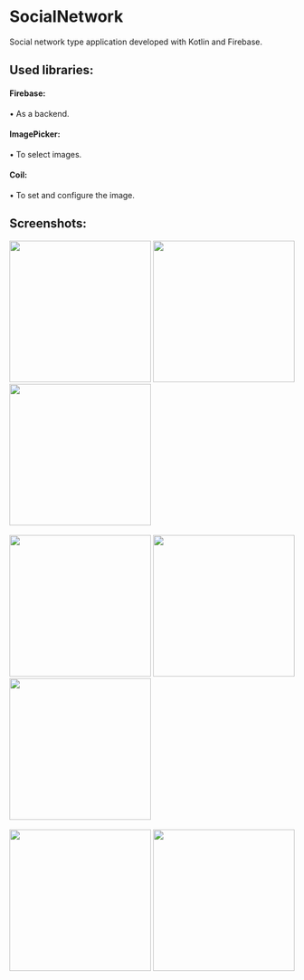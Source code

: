 # SocialNetwork
Social network type application developed with Kotlin and Firebase.

<h2>Used libraries:</h2>

<h4>Firebase:</h4>
• As a backend.
<br>
<h4>ImagePicker:</h4>
• To select images.
<br>
<h4>Coil:</h4>
• To set and configure the image.

<h2>Screenshots:</h2>

<div class="row">
      <img src="https://media-exp1.licdn.com/dms/image/C4E22AQHJxqP3CZ_dbg/feedshare-shrink_800/0/1651855698369?e=1654732800&v=beta&t=qN8Xg-QDunc1KUHULzcpytIl7XP-E7vxAu4DpSRw_9k" width="250">
      <img src="https://media-exp1.licdn.com/dms/image/C4E22AQFfM8HnK1QuhA/feedshare-shrink_800/0/1651855698442?e=1654732800&v=beta&t=egDd_JtwmgoLn5_spjaJudeXWKytITKu9h7wsfSepfM" width="250">
      <img src="https://media-exp1.licdn.com/dms/image/C4E22AQGxY-UQjrzJ7g/feedshare-shrink_800/0/1651855698950?e=1654732800&v=beta&t=LT9m2k7aqXvYEKhCwJcyYbiqiPIHV3KzNsfL0Y4POjs" width="250">
</div>

<br>

<div class="row">
      <img src="https://media-exp1.licdn.com/dms/image/C4E22AQFK2IfWHVq_tw/feedshare-shrink_800/0/1651855699205?e=1654732800&v=beta&t=zVsVNmm9UrwypOV5Lm9DXPd8VD88kjmhLOKjp71MHw0" width="250">
      <img src="https://media-exp1.licdn.com/dms/image/C4E22AQGy8zKdo7m2bA/feedshare-shrink_1280/0/1651855698388?e=1654732800&v=beta&t=e_MWzDatv0l0yAXjdctkNCkteETNkUMM8I-KrdN5kHg" width="250">
      <img src="https://media-exp1.licdn.com/dms/image/C4E22AQEK1oxEXDZW6g/feedshare-shrink_1280/0/1651855698350?e=1654732800&v=beta&t=vhpA6S_kJb17a9yNm30znzl_PbfuaOn8oeVer1JIH1Q" width="250">
</div>

<br>

<div class="row">
      <img src="https://media-exp1.licdn.com/dms/image/C4E22AQF4HHcO3Z7DAQ/feedshare-shrink_1280/0/1651855698469?e=1654732800&v=beta&t=G-ViJ6nzt_0fI5tUS-QzfIPJmNnhR0QQib8mJg0A7TE" width="250">
      <img src="https://media-exp1.licdn.com/dms/image/C4E22AQGsa37sEYwK8w/feedshare-shrink_1280/0/1651855698676?e=1654732800&v=beta&t=x2AbC9eq4j7vOQRyWhhy8wckFkH0BQ4e4T944xO_knc" width="250">
</div>
